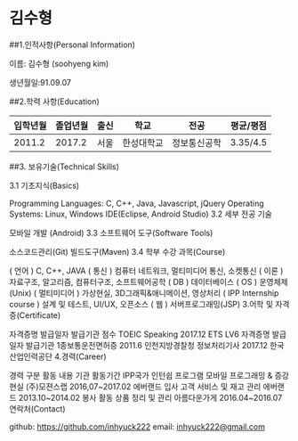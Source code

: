 # 김수형

##1.인적사항(Personal Information)

이름: 김수형 (soohyeng kim)

생년월일:91.09.07

##2.학력 사항(Education)

|입학년월|	졸업년월|	출신| 학교|	전공|	평균/평점|
| ----- | -------- |--- | ----|----|--------- |
|2011.2	|2017.2|서울|한성대학교|	정보통신공학|	3.35/4.5|
##3. 보유기술(Technical Skills)

3.1 기초지식(Basics)

Programming Languages: C, C++, Java, Javascript, jQuery
Operating Systems: Linux, Windows
IDE(Eclipse, Android Studio)
3.2 세부 전공 기술

모바일 개발 (Android)
3.3 소프트웨어 도구(Software Tools)

소스코드관리(Git)
빌드도구(Maven)
3.4 학부 수강 과목(Course)

( 언어 ) C, C++, JAVA
( 통신 ) 컴퓨터 네트워크, 멀티미디어 통신, 소켓통신
( 이론 ) 자료구조, 알고리즘, 컴퓨터구조, 소프트웨어공학
( DB ) 데이터베이스
( OS ) 운영체제(Unix)
( 멀티미디어 ) 가상현실, 3D그래픽&애니메이션, 영상처리
( IPP Internship course ) 설계 및 테스트, UI/UX, 오픈소스
( 웹 ) 서버프로그래밍(JSP)
3.어학 및 자격증(Certificate)

자격증명	발급일자	발급기관	점수
TOEIC Speaking	2017.12	ETS	LV6
자격증명	발급일자	발급기관
1종보통운전면허증	2011.6	인천지방경찰청
정보처리기사	2017.12	한국산업인력공단
4.경력(Career)

경력 구분	활동 내용	기관	활동기간
IPP국가 인턴쉽 프로그램	모바일 프로그래밍 & 증강현실	(주)모젼스랩	2016,07~2017.02
에버랜드 입사	고객 서비스 및 재고 관리	에버랜드	2013.10~2014.02
봉사 활동	상품 정리 및 관리	아름다운가게	2016.04~2016.07
연락처(Contact)

github: https://github.com/inhyuck222 email: inhyuck222@gmail.com

